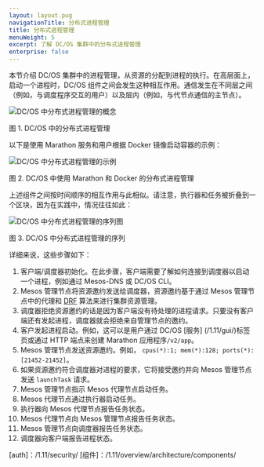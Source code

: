 ```yaml
---
layout: layout.pug
navigationTitle: 分布式进程管理
title: 分布式进程管理
menuWeight: 5
excerpt: 了解 DC/OS 集群中的分布式进程管理
enterprise: false
---
```



本节介绍 DC/OS 集群中的进程管理，从资源的分配到进程的执行。在高层面上，启动一个进程时，DC/OS 组件之间会发生这种相互作用。通信发生在不同层之间（例如，与调度程序交互的用户）以及层内（例如，与代节点通信的主节点）。

![DC/OS 中分布式进程管理的概念](/cn/1.11/img/dcos-architecture-distributed-process-management-concept.png)

图 1. DC/OS 中的分布式进程管理

以下是使用 Marathon 服务和用户根据 Docker 镜像启动容器的示例：

![DC/OS 中分布式进程管理的示例](/cn/1.11/img/dcos-architecture-distributed-process-management-example.png)

图 2. DC/OS 中使用 Marathon 和 Docker 的分布式进程管理

上述组件之间按时间顺序的相互作用与此相似。请注意，执行器和任务被折叠到一个区块，因为在实践中，情况往往如此：

![DC/OS 中分布式进程管理的序列图](/cn/1.11/img/dcos-architecture-distributed-process-management-seq-diagram.png)

图 3. DC/OS 中分布式进程管理的序列

详细来说，这些步骤如下：

1. 客户端/调度器初始化。在此步骤，客户端需要了解如何连接到调度器以启动一个进程，例如通过 Mesos-DNS 或 DC/OS CLI。
1. Mesos 管理节点将资源邀约发送给调度器，资源邀约基于通过 Mesos 管理节点中的代理和 <a href="https://www.cs.berkeley.edu/~alig/papers/drf.pdf">DRF</a> 算法来进行集群资源管理。
1. 调度器拒绝资源邀约的话是因为客户端没有待处理的进程请求。只要没有客户端还有发起进程，调度器就会拒绝来自管理节点的邀约。
1. 客户发起进程启动。例如，这可以是用户通过 DC/OS [服务] (/1.11/gui/)标签页或通过 HTTP 端点来创建 Marathon 应用程序`/v2/app`。
1. Mesos 管理节点发送资源邀约。例如， `cpus(*):1; mem(*):128; ports(*):[21452-21452]`。
1. 如果资源邀约符合调度器对进程的要求，它将接受邀约并向 Mesos 管理节点发送 `launchTask` 请求。
1. Mesos 管理节点指示 Mesos 代理节点启动任务。
1. Mesos 代理节点通过执行器启动任务。
1. 执行器向 Mesos 代理节点报告任务状态。
1. Mesos 代理节点向 Mesos 管理节点报告任务状态。
1. Mesos 管理节点向调度器报告任务状态。
1. 调度器向客户端报告进程状态。


[auth]：/1.11/security/
[组件]：/1.11/overview/architecture/components/
